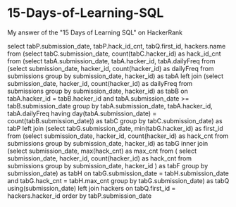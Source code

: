 # 15-Days-of-Learning-SQL
My answer of the "15 Days of Learning SQL" on HackerRank


select tabP.submission_date, tabP.hack_id_cnt, tabQ.first_id, hackers.name
from
(select tabC.submission_date, count(tabC.hacker_id) as hack_id_cnt
from
(select tabA.submission_date, tabA.hacker_id, tabA.dailyFreq
from
(select submission_date, hacker_id, count(hacker_id) as dailyFreq from submissions
group by submission_date, hacker_id) as tabA
left join
(select submission_date, hacker_id, count(hacker_id) as dailyFreq from submissions
group by submission_date, hacker_id) as tabB
on tabA.hacker_id = tabB.hacker_id and tabA.submission_date >= tabB.submission_date
group by tabA.submission_date, tabA.hacker_id, tabA.dailyFreq
having day(tabA.submission_date) = count(tabB.submission_date)) as tabC
group by tabC.submission_date) as tabP
left join
(select tabG.submission_date, min(tabG.hacker_id) as first_id
from
(select submission_date, hacker_id, count(hacker_id) as hack_cnt
from submissions
group by submission_date, hacker_id) as tabG
inner join
(select submission_date, max(hack_cnt) as max_cnt
from
(
select submission_date, hacker_id, count(hacker_id) as hack_cnt
from submissions
group by submission_date, hacker_id
) as tabF
group by submission_date) as tabH
on tabG.submission_date = tabH.submission_date and tabG.hack_cnt = tabH.max_cnt
group by tabG.submission_date) as tabQ
using(submission_date)
left join
hackers
on tabQ.first_id = hackers.hacker_id
order by tabP.submission_date

